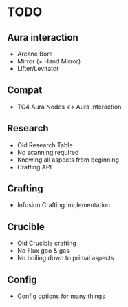 # TODO

## Aura interaction
- Arcane Bore
- Mirror (+ Hand Mirror)
- Lifter/Levitator

## Compat
- TC4 Aura Nodes <-> Aura interaction

## Research
- Old Research Table
- No scanning required
- Knowing all aspects from beginning
- Crafting API

## Crafting
- Infusion Crafting implementation

## Crucible
- Old Crucible crafting
- No Flux goo & gas
- No boiling down to primal aspects

## Config
- Config options for many things
